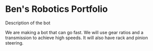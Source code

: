 # Ben's Robotics Portfolio

Description of the bot

We are making a bot that can go fast. We will use gear ratios and a transmission to achieve high speeds. It will also have rack and pinion steering.
